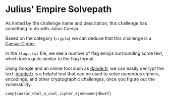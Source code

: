 # Julius’ Empire Solvepath

As hinted by the challenge name and description, this challenge has something to do with Julius Caesar.

Based on the category (`crypto`) we can deduce that this challenge is a [Caesar Cipher](https://en.wikipedia.org/wiki/Caesar_cipher).

In the `flags.txt` file, we see a number of flag emojis surrounding some text, which looks quite similar to the flag format.

Using Google and an online tool such as [dcode.fr](https://www.dcode.fr/caesar-cipher), we can easily decrypt the text. [dcode.fr](https://www.dcode.fr/caesar-cipher) is a helpful tool that can be used to solve numerous ciphers, encodings, and other cryptographic challenges, once you figure out the vulnerability.

```
camp{caesar_what_a_cool_cipher_ejeekwnenjdkwef}
```